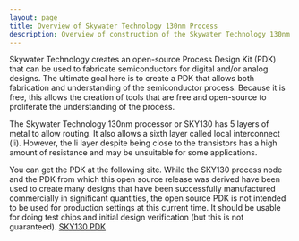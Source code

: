 ```yaml
---
layout: page
title: Overview of Skywater Technology 130nm Process
description: Overview of construction of the Skywater Technology 130nm Process
---
```


Skywater Technology creates an open-source Process Design Kit (PDK)
that can be used to fabricate semiconductors for digital and/or analog
designs.  The ultimate goal here is to create a PDK that allows both
fabrication and understanding of the semiconductor process.  Because
it is free, this allows the creation of tools that are free and
open-source to proliferate the understanding of the process.

The Skywater Technology 130nm processor or SKY130 has 5 layers of
metal to allow routing.  It also allows a sixth layer called local
interconnect (li).  However, the li layer despite being close to the
transistors has a high amount of resistance and may be unsuitable for
some applications.

You can get the PDK at the following site.  While the SKY130 process
node and the PDK from which this open source release was derived have
been used to create many designs that have been successfully
manufactured commercially in significant quantities, the open source
PDK is not intended to be used for production settings at this current
time. It should be usable for doing test chips and initial design
verification (but this is not guaranteed).
[SKY130 PDK](https://github.com/google/skywater-pdk)